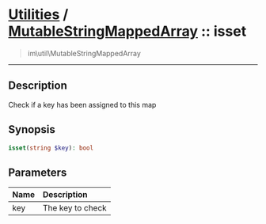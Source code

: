# [Utilities](util.md) / [MutableStringMappedArray](util-MutableStringMappedArray.md) :: isset
 > im\util\MutableStringMappedArray
____

## Description
Check if a key has been assigned to this map

## Synopsis
```php
isset(string $key): bool
```

## Parameters
| Name | Description |
| :--- | :---------- |
| key | The key to check |
